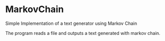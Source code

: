# MarkovChain
Simple Implementation of a text generator using Markov Chain

The program reads a file and outputs a text generated with markov chain.  
